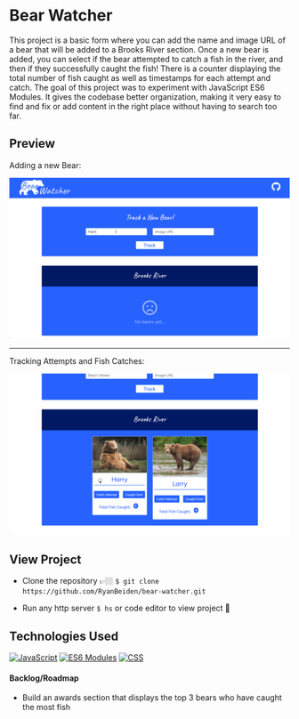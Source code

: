# Bear Watcher

This project is a basic form where you can add the name and image URL of a bear that will be added to a Brooks River section. Once a new bear is added, you can select if the bear attempted to catch a fish in the river, and then if they successfully caught the fish! There is a counter displaying the total number of fish caught as well as timestamps for each attempt and catch. The goal of this project was to experiment with JavaScript ES6 Modules. It gives the codebase better organization, making it very easy to find and fix or add content in the right place without having to search too far.

## Preview

Adding a new Bear:

![Bear Watcher Site Demo](./screenshots/add-bear-watcher-site-demo.gif)

---

Tracking Attempts and Fish Catches:

![Bear Watcher Site Demo](./screenshots/catch-bear-watcher-site-demo.gif)

## View Project
- Clone the repository 👉🏼 `$ git clone https://github.com/RyanBeiden/bear-watcher.git`

- Run any http server `$ hs` or code editor to view project 👀

## Technologies Used
[![JavaScript](https://img.shields.io/badge/-JavaScript-2c9fcc?style=flat-square)](#) [![ES6 Modules](https://img.shields.io/badge/-ES6%20Modules-2c9fcc?style=flat-square)](#) [![CSS](https://img.shields.io/badge/-CSS-2c9fcc?style=flat-square)](#)

#### Backlog/Roadmap

- Build an awards section that displays the top 3 bears who have caught the most fish
